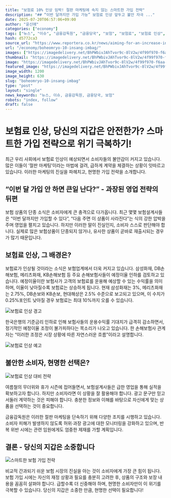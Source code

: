 ```yaml
---
title: "보험료 10% 인상 임박! 절판 마케팅에 속지 않는 스마트한 가입 전략"
description: "## “이번 달까지만 가입 가능” 보험료 인상 앞두고 불안 자극 ..."
date: 2025-07-20T06:57:06+09:00
author: "윤신애"
categories: ["economy"]
tags: ["뉴스", "이슈", "금융감독원", "금융당국", "보험", "보험료", "보험료 인상", "보험사", "절판 마케팅", "소비자 보호", "보험 가입 전략"]
hash: d5772ca3
source_url: "https://www.reportera.co.kr/news/aiming-for-an-increase-in-insurance-premiums-next-month/"
url: "/economy/boheomryo-10-insang-imbag/"
images: ["https://imagedelivery.net/BhPWbivJAhTvor9c-8lV2w/4f99f970-f6aa-4043-4414-dad754f34f00/public", "https://imagedelivery.net/BhPWbivJAhTvor9c-8lV2w/bcee72e6-d819-42f6-b859-1f2a89957500/public", "https://imagedelivery.net/BhPWbivJAhTvor9c-8lV2w/f7949d5c-d85b-492f-0768-9d30cc9c1a00/public", "https://imagedelivery.net/BhPWbivJAhTvor9c-8lV2w/f1f62eee-d28b-4d70-0d77-57718b3be200/public"]
thumbnail: "https://imagedelivery.net/BhPWbivJAhTvor9c-8lV2w/4f99f970-f6aa-4043-4414-dad754f34f00/public"
image: "https://imagedelivery.net/BhPWbivJAhTvor9c-8lV2w/4f99f970-f6aa-4043-4414-dad754f34f00/public"
featured_image: "https://imagedelivery.net/BhPWbivJAhTvor9c-8lV2w/4f99f970-f6aa-4043-4414-dad754f34f00/public"
image_width: 1200
image_height: 630
slug: "boheomryo-10-insang-imbag"
type: "post"
layout: "single"
news_keywords: "뉴스, 이슈, 금융감독원, 금융당국, 보험"
robots: "index, follow"
draft: false
---
```


# 보험료 인상, 당신의 지갑은 안전한가? 스마트한 가입 전략으로 위기 극복하기!

최근 우리 사회에서 보험료 인상이 예상되면서 소비자들의 불안감이 커지고 있습니다. 많은 이들이 ‘절판 마케팅’이라는 마법에 걸려, 급하게 계약을 체결하는 상황이 잇따르고 있습니다. 이러한 마케팅의 진실을 파헤치고, 현명한 가입 전략을 소개합니다.

## “이번 달 가입 안 하면 큰일 난다?” - 과장된 영업 전략의 뒤편

보험 상품의 단종 소식은 소비자에게 큰 충격으로 다가옵니다. 최근 몇몇 보험설계사들은 “이번 달까지만 가입할 수 있다”, “다음 주면 이 상품이 사라진다”는 식의 강한 압박을 주며 영업을 펼치고 있습니다. 하지만 이러한 말이 진실인지, 소비자 스스로 판단해야 합니다. 실제로 많은 보험상품이 단종되지 않거나, 유사한 상품이 곧바로 재출시되는 경우가 많기 때문입니다.

## 보험료 인상, 그 배경은?

보험료가 인상될 것이라는 소식은 보험업계에서 더욱 커지고 있습니다. 삼성화재, DB손해보험, 메리츠화재, KB손해보험 등 주요 손해보험사들이 예정이율 인하를 검토하고 있습니다. 예정이율이란 보험사가 고객의 보험료를 운용해 예상할 수 있는 수익률을 의미하며, 이율이 낮아질수록 보험료는 상승하게 됩니다. 현재 삼성화재는 3%, 메리츠화재는 2.75%, DB손보와 KB손보, 현대해상은 2.5% 수준으로 보고되고 있으며, 이 수치가 0.25%포인트 낮아질 경우 보험료는 최대 10%까지 오를 수 있습니다.


![보험료 인상 경고](https://imagedelivery.net/BhPWbivJAhTvor9c-8lV2w/4f99f970-f6aa-4043-4414-dad754f34f00/public)


한국은행의 기준금리 인하로 인해 보험사들의 운용수익률 기대치가 급격히 감소하면서, 정기적인 예정이율 조정이 불가피하다는 목소리가 나오고 있습니다. 한 손해보험사 관계자는 “이러한 조정은 시장 상황에 따른 자연스러운 흐름”이라고 설명합니다.


![보험료 인상 예고](https://imagedelivery.net/BhPWbivJAhTvor9c-8lV2w/bcee72e6-d819-42f6-b859-1f2a89957500/public)


## 불안한 소비자, 현명한 선택은?


![보험료 인상 대비 전략](https://imagedelivery.net/BhPWbivJAhTvor9c-8lV2w/f7949d5c-d85b-492f-0768-9d30cc9c1a00/public)


여름철의 무더위와 휴가 시즌에 접어들면서, 보험설계사들은 급한 영업을 통해 실적을 확보하고자 합니다. 하지만 소비자라면 이 상황을 잘 활용해야 합니다. 광고 문구만 믿고 서둘러 계약하는 것은 피해야 합니다. 충분한 정보와 이해를 바탕으로 자신에게 맞는 상품을 선택하는 것이 중요합니다.

금융감독원은 이러한 절판 마케팅을 단속하기 위해 다양한 조치를 시행하고 있습니다. 소비자 피해가 발생하지 않도록 허위·과장 광고에 대한 모니터링을 강화하고 있으며, 반복 위반 시에는 관련 임원에게도 엄중한 제재를 가할 계획입니다.

## 결론 - 당신의 지갑은 소중합니다


![스마트한 보험 가입 전략](https://imagedelivery.net/BhPWbivJAhTvor9c-8lV2w/f1f62eee-d28b-4d70-0d77-57718b3be200/public)


비교적 간과되기 쉬운 보험 시장의 진실을 아는 것이 소비자에게 가장 큰 힘이 됩니다. 보험 가입 시에는 자신의 재정 상황과 필요를 충분히 고려한 후, 상품의 구조와 보장 내용을 꼼꼼히 살펴야 합니다. 급할수록 더 신중해야 하며, 현명한 소비자만이 이 위기를 극복할 수 있습니다. 당신의 지갑은 소중한 만큼, 현명한 선택이 필요합니다!
